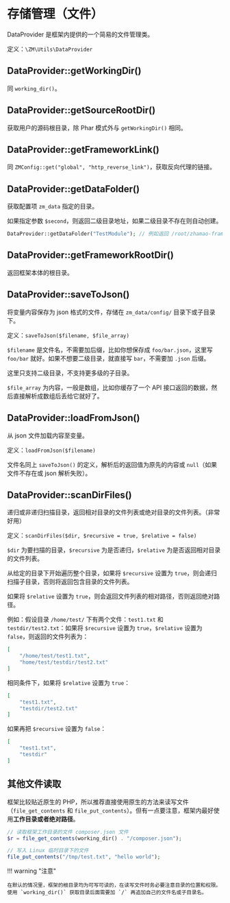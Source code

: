 # 存储管理（文件）

DataProvider 是框架内提供的一个简易的文件管理类。

定义：`\ZM\Utils\DataProvider`

## DataProvider::getWorkingDir()

同 `working_dir()`。

## DataProvider::getSourceRootDir()

获取用户的源码根目录，除 Phar 模式外与 `getWorkingDir()` 相同。

## DataProvider::getFrameworkLink()

同 `ZMConfig::get("global", "http_reverse_link")`，获取反向代理的链接。

## DataProvider::getDataFolder()

获取配置项 `zm_data` 指定的目录。

如果指定参数 `$second`，则返回二级目录地址，如果二级目录不存在则自动创建。

```php
DataProvider::getDataFolder("TestModule"); // 例如返回 /root/zhamao-framework/zm_data/TestModule/
```

## DataProvider::getFrameworkRootDir()

返回框架本体的根目录。

## DataProvider::saveToJson()

将变量内容保存为 json 格式的文件，存储在 `zm_data/config/` 目录下或子目录下。

定义：`saveToJson($filename, $file_array)`

`$filename` 是文件名，不需要加后缀，比如你想保存成 `foo/bar.json`，这里写 `foo/bar` 就好。如果不想要二级目录，就直接写 `bar`，不需要加 `.json` 后缀。

这里只支持二级目录，不支持更多级的子目录。

`$file_array` 为内容，一般是数组，比如你缓存了一个 API 接口返回的数据，然后直接解析成数组后丢给它就好了。

## DataProvider::loadFromJson()

从 json 文件加载内容至变量。

定义：`loadFromJson($filename)`

文件名同上 `saveToJson()` 的定义，解析后的返回值为原先的内容或 `null`（如果文件不存在或 json 解析失败）。

## DataProvider::scanDirFiles()

递归或非递归扫描目录，返回相对目录的文件列表或绝对目录的文件列表。（非常好用）

定义：`scanDirFiles($dir, $recursive = true, $relative = false)`

`$dir` 为要扫描的目录，`$recursive` 为是否递归，`$relative` 为是否返回相对目录的文件列表。

从给定的目录下开始遍历整个目录，如果将 `$recursive` 设置为 `true`，则会递归扫描子目录，否则将返回包含目录的文件列表。

如果将 `$relative` 设置为 `true`，则会返回文件列表的相对路径，否则返回绝对路径。

例如：假设目录 `/home/test/` 下有两个文件：`test1.txt` 和 `testdir/test2.txt`：如果将 `$recursive` 设置为 `true`，`$relative` 设置为 `false`，则返回的文件列表为：

```json
[
    "/home/test/test1.txt",
    "home/test/testdir/test2.txt"
]
```

相同条件下，如果将 `$relative` 设置为 `true`：

```json
[
    "test1.txt",
    "testdir/test2.txt"
]
```

如果再把 `$recursive` 设置为 `false`：

```json
[
    "test1.txt",
    "testdir"
]
```

## 其他文件读取

框架比较贴近原生的 PHP，所以推荐直接使用原生的方法来读写文件（`file_get_contents` 和 `file_put_contents`）。但有一点要注意，框架内最好使用**工作目录或者绝对路径**。

```php
// 读取框架工作目录的文件 composer.json 文件
$r = file_get_contents(working_dir() . "/composer.json");

// 写入 Linux 临时目录下的文件
file_put_contents("/tmp/test.txt", "hello world");
```

!!! warning "注意"

	在默认的情况里，框架的根目录均为可写可读的，在读写文件时务必要注意目录的位置和权限。使用 `working_dir()` 获取目录后面需要加 `/` 再追加自己的文件名或子目录名。

